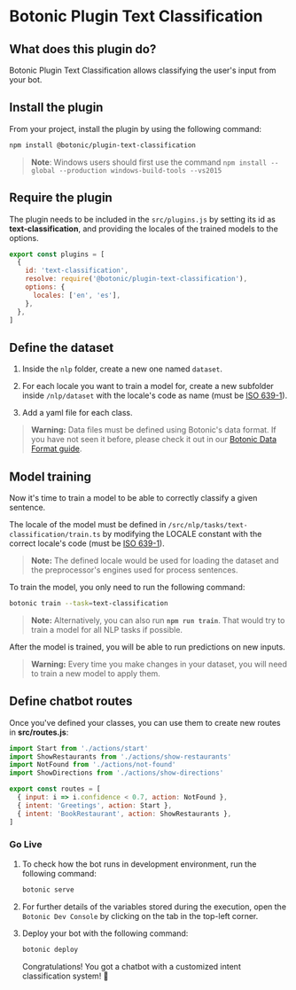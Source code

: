 # Botonic Plugin Text Classification

## What does this plugin do?

Botonic Plugin Text Classification allows classifying the user's input from your bot.

## Install the plugin

From your project, install the plugin by using the following command:

```bash
npm install @botonic/plugin-text-classification
```

> **Note**: Windows users should first use the command
> `npm install --global --production windows-build-tools --vs2015`

## Require the plugin

The plugin needs to be included in the `src/plugins.js` by setting its id as **text-classification**, and providing the locales of the trained models to the options.

```javascript
export const plugins = [
  {
    id: 'text-classification',
    resolve: require('@botonic/plugin-text-classification'),
    options: {
      locales: ['en', 'es'],
    },
  },
]
```

## Define the dataset

1. Inside the `nlp` folder, create a new one named `dataset`.

2. For each locale you want to train a model for, create a new subfolder inside `/nlp/dataset` with the locale's code as name (must be [ISO 639-1](https://iso639-3.sil.org/code_tables/639/data)).

3. Add a yaml file for each class.

> **Warning:** Data files must be defined using Botonic's data format. If you have not seen it before, please check it out in our [Botonic Data Format guide]().

## Model training

Now it's time to train a model to be able to correctly classify a given sentence.

The locale of the model must be defined in `/src/nlp/tasks/text-classification/train.ts` by modifying the LOCALE constant with the correct locale's code (must be [ISO 639-1](https://iso639-3.sil.org/code_tables/639/data)).

> **Note:** The defined locale would be used for loading the dataset and the preprocessor's engines used for process sentences.

To train the model, you only need to run the following command:

```bash
botonic train --task=text-classification
```

> **Note:** Alternatively, you can also run **`npm run train`**. That would try to train a model for all NLP tasks if possible.

After the model is trained, you will be able to run predictions on new inputs.

> **Warning:** Every time you make changes in your dataset, you will need to train a new model to apply them.

## Define chatbot routes

Once you've defined your classes, you can use them to create new routes in **src/routes.js**:

```javascript
import Start from './actions/start'
import ShowRestaurants from './actions/show-restaurants'
import NotFound from './actions/not-found'
import ShowDirections from './actions/show-directions'

export const routes = [
  { input: i => i.confidence < 0.7, action: NotFound },
  { intent: 'Greetings', action: Start },
  { intent: 'BookRestaurant', action: ShowRestaurants },
]
```

### Go Live

1. To check how the bot runs in development environment, run the following command:

   ```bash
   botonic serve
   ```

2. For further details of the variables stored during the execution, open the `Botonic Dev Console` by clicking on the tab in the top-left corner.

3. Deploy your bot with the following command:

   ```bash
   botonic deploy
   ```

   Congratulations! You got a chatbot with a customized intent classification system! 🥳
